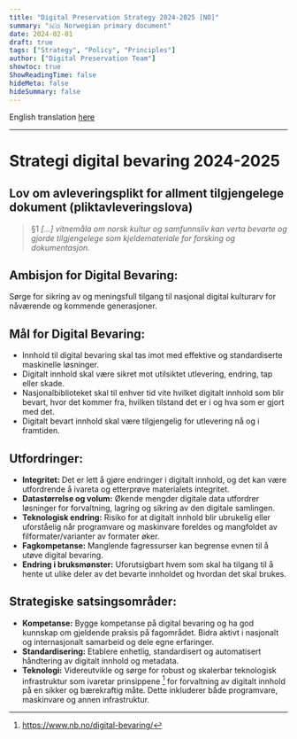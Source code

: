 ```yaml
---
title: "Digital Preservation Strategy 2024-2025 [NO]"
summary: "🇳🇴 Norwegian primary document"
date: 2024-02-01
draft: true
tags: ["Strategy", "Policy", "Principles"]
author: ["Digital Preservation Team"]
showtoc: true
ShowReadingTime: false
hideMeta: false
hideSummary: false
---
```


English translation [here](/documents/nln-digipres-strategy-2024-2025-en/)

---

# Strategi digital bevaring 2024-2025

## Lov om avleveringsplikt for allment tilgjengelege dokument (pliktavleveringslova)
 
> §1 *[...] vitnemåla om norsk kultur og samfunnsliv kan verta bevarte og gjorde tilgjengelege som kjeldemateriale for forsking og dokumentasjon.*
 
## Ambisjon for Digital Bevaring:
 
Sørge for sikring av og meningsfull tilgang til nasjonal digital kulturarv for nåværende og kommende generasjoner.
 
## Mål for Digital Bevaring:
 
- Innhold til digital bevaring skal tas imot med effektive og standardiserte maskinelle løsninger.
- Digitalt innhold skal være sikret mot utilsiktet utlevering, endring, tap eller skade.
- Nasjonalbiblioteket skal til enhver tid vite hvilket digitalt innhold som blir bevart, hvor det kommer fra, hvilken tilstand det er i og hva som er gjort med det.
- Digitalt bevart innhold skal være tilgjengelig for utlevering nå og i framtiden.
 
## Utfordringer:
 
- **Integritet:** Det er lett å gjøre endringer i digitalt innhold, og det kan være utfordrende å ivareta og etterprøve materialets integritet.
- **Datastørrelse og volum:** Økende mengder digitale data utfordrer løsninger for forvaltning, lagring og sikring av den digitale samlingen.
- **Teknologisk endring:** Risiko for at digitalt innhold blir ubrukelig eller uforståelig når programvare og maskinvare foreldes og mangfoldet av filformater/varianter av formater øker.
- **Fagkompetanse:** Manglende fagressurser kan begrense evnen til å utøve digital bevaring.
- **Endring i bruksmønster:** Uforutsigbart hvem som skal ha tilgang til å hente ut ulike deler av det bevarte innholdet og hvordan det skal brukes.
 
## Strategiske satsingsområder:
 
- **Kompetanse:** Bygge kompetanse på digital bevaring og ha god kunnskap om gjeldende praksis på fagområdet. Bidra aktivt i nasjonalt og internasjonalt samarbeid og dele egne erfaringer.
- **Standardisering:** Etablere enhetlig, standardisert og automatisert håndtering av digitalt innhold og metadata.
- **Teknologi:** Videreutvikle og sørge for robust og skalerbar teknologisk infrastruktur som ivaretar prinsippene [^1] for forvaltning av digitalt innhold på en sikker og bærekraftig måte. Dette inkluderer både programvare, maskinvare og annen infrastruktur.
 
[^1]: https://www.nb.no/digital-bevaring/
 